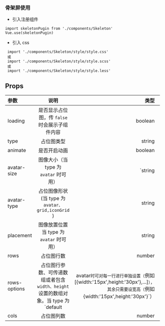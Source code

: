 ### 骨架屏使用

- 引入注册组件

```
import skeletonPugin from './components/Skeleton'
Vue.use(skeletonPugin)
```

- 引入 css

```
 import './components/Skeleton/style/style.css'
 或
 import './components/Skeleton/style/style.scss'
 或
 import './components/Skeleton/style/style.less'
```

## Props

| 参数         |                                                                                                            说明                                                                                                            |              类型 |                           可选值                            |  默认值   |
| :----------- | :------------------------------------------------------------------------------------------------------------------------------------------------------------------------------------------------------------------------: | ----------------: | :---------------------------------------------------------: | :-------: |
| loading      |                                                                                       是否显示占位图，传 `false` 时会展示子组件内容                                                                                        |           boolean |                             --                              |  `false`  |
| type         |                                                                                                         占位图类型                                                                                                         |            string | `default | avatar | table | card | iconGrid | grid| banner` | `default` |
| animate      |                                                                                                        是否开启动画                                                                                                        |           boolean |                             --                              |  `true`   |
| avatar-size  |                                                                                           图像大小（当 type 为 `avatar` 时可用）                                                                                           | `string | number` |                             --                              |   `30`    |
| avatar-type  |                                                                                     占位图像形状 (当 type 为 `avatar、grid,iconGrid` )                                                                                     |            string |                      `square | square`                      |  `round`  |
| placement    |                                                                                         图像放置位置 当 type 为 `avatar` 时可用）                                                                                          |            string |                       `left | right`                        |  `left`   |
| rows         |                                                                                                         占位图行数                                                                                                         |            number |                             --                              |    `1`    |
| rows-options | 占位图行参数、可传递数组或者包含 `width、height`设置的数组对象。当 type 为`default | avatar`时可对每一行进行单独设置（`例如 [{width:'15px',height:'30px'},...]`），其余只需要设宽高（`例如 {width:'15px',height:'30px'}`） |  `array | object` |                             --                              |   `--`    |
| cols         |                                                                                                         占位图列数                                                                                                         |            number |                             --                              |    `4`    |
